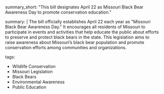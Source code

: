 summary_short: "This bill designates April 22 as Missouri Black Bear Awareness Day to promote conservation education."

summary: |
  The bill officially establishes April 22 each year as "Missouri Black Bear Awareness Day." It encourages all residents of Missouri to participate in events and activities that help educate the public about efforts to preserve and protect black bears in the state. This legislation aims to raise awareness about Missouri’s black bear population and promote conservation efforts among communities and organizations.

tags:
  - Wildlife Conservation
  - Missouri Legislation
  - Black Bears
  - Environmental Awareness
  - Public Education
